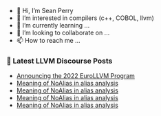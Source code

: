 - 👋 Hi, I’m Sean Perry
- 👀 I’m interested in compilers (c++, COBOL, llvm)
- 🌱 I’m currently learning ...
- 💞️ I’m looking to collaborate on ...
- 📫 How to reach me ...

<!---
s66perry/s66perry is a ✨ special ✨ repository because its `README.md` (this file) appears on your GitHub profile.
You can click the Preview link to take a look at your changes.
--->
### 📕 Latest LLVM Discourse Posts

<!-- DISCOURSE-LLVM:START -->
- [Announcing the 2022 EuroLLVM Program](https://discourse.llvm.org/t/announcing-the-2022-eurollvm-program/61741#post_9)
- [Meaning of NoAlias in alias analysis](https://discourse.llvm.org/t/meaning-of-noalias-in-alias-analysis/63056#post_10)
- [Meaning of NoAlias in alias analysis](https://discourse.llvm.org/t/meaning-of-noalias-in-alias-analysis/63056#post_9)
- [Meaning of NoAlias in alias analysis](https://discourse.llvm.org/t/meaning-of-noalias-in-alias-analysis/63056#post_8)
- [Meaning of NoAlias in alias analysis](https://discourse.llvm.org/t/meaning-of-noalias-in-alias-analysis/63056#post_7)
<!-- DISCOURSE-LLVM:END -->
